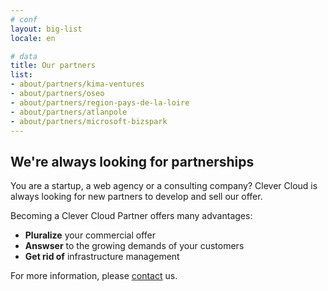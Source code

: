 ```yaml
---
# conf
layout: big-list
locale: en

# data
title: Our partners
list:
- about/partners/kima-ventures
- about/partners/oseo
- about/partners/region-pays-de-la-loire
- about/partners/atlanpole
- about/partners/microsoft-bizspark
---
```

## We're always looking for partnerships 

You are a startup, a web agency or a consulting company? Clever Cloud is always looking for new partners to develop and sell our offer.

Becoming a Clever Cloud Partner offers many advantages:
* **Pluralize** your commercial offer
* **Answser** to the growing demands of your customers
* **Get rid of** infrastructure management

For more information, please [contact](/en/about/#contact_us) us.
